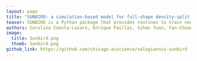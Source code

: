 ```yaml
---
layout: page
title: "SUNBIRD: a simulation-based model for full-shape density-split clustering"
teaser: SUNBIRD is a Python package that provides routines to train neural-network-based models for galaxy clustering. It also incorporates pre-trained models for different summary statistics
authors: Carolina Cuesta-Lazaro, Enrique Paillas, Sihan Yuan, Yan-Chuan Cai, Seshadri Nadathur, Will J Percival, Florian Beutler, Arnaud de Mattia, Daniel J Eisenstein, Daniel Forero-Sanchez, Nelson Padilla, Mathilde Pinon, Vanina Ruhlmann-Kleider, Ariel G Sánchez, Georgios Valogiannis, Pauline Zarrouk,
image:
  title: Sunbird.png
  thumb: Sunbird.png
github_link: https://github.com/chicago-aiscience/valogiannis-sunbird
---
```


